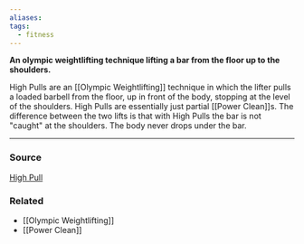 ```yaml
---
aliases: 
tags:
  - fitness
---
```

**An olympic weightlifting technique lifting a bar from the floor up to the shoulders.**

High Pulls are an [[Olympic Weightlifting]] technique in which the lifter pulls a loaded barbell from the floor, up in front of the body, stopping at the level of the shoulders. High Pulls are essentially just partial [[Power Clean]]s. The difference between the two lifts is that with High Pulls the bar is not "caught" at the shoulders. The body never drops under the bar.

---

### Source

[High Pull](https://exrx.net/WeightExercises/OlympicLifts/HighPull)

### Related
- [[Olympic Weightlifting]] 
- [[Power Clean]]